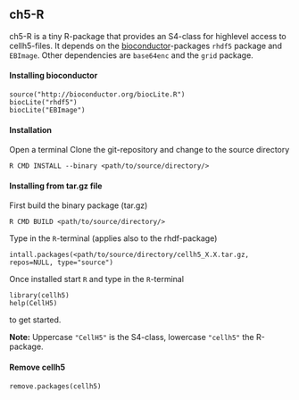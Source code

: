 ## ch5-R


ch5-R is a tiny R-package that provides an S4-class for highlevel access to cellh5-files. It depends on the [bioconductor](http://www.bioconductor.org)-packages `rhdf5` package and `EBImage`. Other dependencies are `base64enc` and the `grid` package.

#### Installing bioconductor
```
source("http://bioconductor.org/biocLite.R")
biocLite("rhdf5")
biocLite("EBImage")
```


#### Installation
Open a terminal
Clone the git-repository and change to the source directory
```
R CMD INSTALL --binary <path/to/source/directory/>
```

#### Installing from tar.gz file
First build the binary package (tar.gz)
```
R CMD BUILD <path/to/source/directory/>
```

Type in the `R`-terminal (applies also to the rhdf-package)
```
intall.packages(<path/to/source/directory/cellh5_X.X.tar.gz, repos=NULL, type="source")
```

Once installed start `R` and type in the `R`-terminal
```
library(cellh5)
help(CellH5)
```
to get started.

**Note:**
Uppercase `"CellH5"` is the S4-class, lowercase `"cellh5"` the R-package.



#### Remove cellh5
```
remove.packages(cellh5)
```
